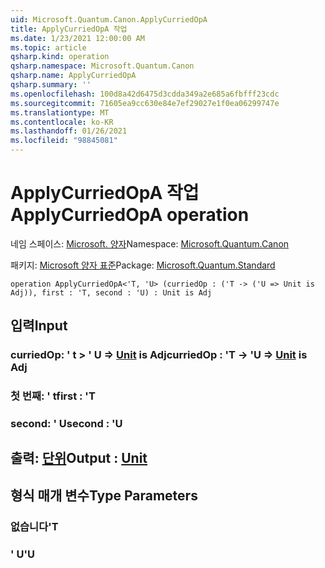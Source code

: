 ```yaml
---
uid: Microsoft.Quantum.Canon.ApplyCurriedOpA
title: ApplyCurriedOpA 작업
ms.date: 1/23/2021 12:00:00 AM
ms.topic: article
qsharp.kind: operation
qsharp.namespace: Microsoft.Quantum.Canon
qsharp.name: ApplyCurriedOpA
qsharp.summary: ''
ms.openlocfilehash: 100d8a42d6475d3cdda349a2e685a6fbfff23cdc
ms.sourcegitcommit: 71605ea9cc630e84e7ef29027e1f0ea06299747e
ms.translationtype: MT
ms.contentlocale: ko-KR
ms.lasthandoff: 01/26/2021
ms.locfileid: "98845081"
---
```

# <a name="applycurriedopa-operation"></a><span data-ttu-id="ce985-102">ApplyCurriedOpA 작업</span><span class="sxs-lookup"><span data-stu-id="ce985-102">ApplyCurriedOpA operation</span></span>

<span data-ttu-id="ce985-103">네임 스페이스: [Microsoft. 양자](xref:Microsoft.Quantum.Canon)</span><span class="sxs-lookup"><span data-stu-id="ce985-103">Namespace: [Microsoft.Quantum.Canon](xref:Microsoft.Quantum.Canon)</span></span>

<span data-ttu-id="ce985-104">패키지: [Microsoft 양자 표준](https://nuget.org/packages/Microsoft.Quantum.Standard)</span><span class="sxs-lookup"><span data-stu-id="ce985-104">Package: [Microsoft.Quantum.Standard](https://nuget.org/packages/Microsoft.Quantum.Standard)</span></span>




```qsharp
operation ApplyCurriedOpA<'T, 'U> (curriedOp : ('T -> ('U => Unit is Adj)), first : 'T, second : 'U) : Unit is Adj
```


## <a name="input"></a><span data-ttu-id="ce985-105">입력</span><span class="sxs-lookup"><span data-stu-id="ce985-105">Input</span></span>

### <a name="curriedop--t---u--unit--is-adj"></a><span data-ttu-id="ce985-106">curriedOp: ' t > ' U => [Unit](xref:microsoft.quantum.lang-ref.unit)  is Adj</span><span class="sxs-lookup"><span data-stu-id="ce985-106">curriedOp : 'T -> 'U => [Unit](xref:microsoft.quantum.lang-ref.unit)  is Adj</span></span>




### <a name="first--t"></a><span data-ttu-id="ce985-107">첫 번째: ' t</span><span class="sxs-lookup"><span data-stu-id="ce985-107">first : 'T</span></span>




### <a name="second--u"></a><span data-ttu-id="ce985-108">second: ' U</span><span class="sxs-lookup"><span data-stu-id="ce985-108">second : 'U</span></span>





## <a name="output--unit"></a><span data-ttu-id="ce985-109">출력: [단위](xref:microsoft.quantum.lang-ref.unit)</span><span class="sxs-lookup"><span data-stu-id="ce985-109">Output : [Unit](xref:microsoft.quantum.lang-ref.unit)</span></span>



## <a name="type-parameters"></a><span data-ttu-id="ce985-110">형식 매개 변수</span><span class="sxs-lookup"><span data-stu-id="ce985-110">Type Parameters</span></span>

### <a name="t"></a><span data-ttu-id="ce985-111">없습니다</span><span class="sxs-lookup"><span data-stu-id="ce985-111">'T</span></span>


### <a name="u"></a><span data-ttu-id="ce985-112">' U</span><span class="sxs-lookup"><span data-stu-id="ce985-112">'U</span></span>

